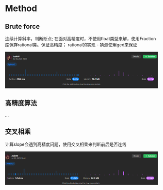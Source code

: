 # Method
## Brute force
连续计算斜率，判断断点; 
在面对高精度时，不使用float类型来解，使用Fraction库保存rational类。保证高精度；
rational的实现 - 猜测使用gcd来保证

![Alt text](./attachments/image.png)

## 高精度算法
...

## 交叉相乘
计算slope会遇到高精度问题，使用交叉相乘来判断前后是否连线

![Alt text](./attachments/image-1.png)